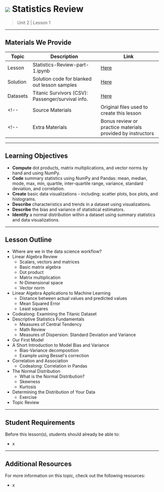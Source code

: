 # ![](https://ga-dash.s3.amazonaws.com/production/assets/logo-9f88ae6c9c3871690e33280fcf557f33.png) Statistics Review

> Unit 2 | Lesson 1

---

## Materials We Provide

| Topic | Description | Link |
| --- | --- | --- |
| Lesson | Statistics-Review-part-1.ipynb | [Here](./Statistics-Review-part-1.ipynb) |
| Solution  | Solution code for blanked out lesson samples | [Here](./solutions-code/Statistics-Review-part-1-solution.ipynb) |
| Datasets | Titanic Survivors (CSV): Passenger/survival info. | [Here](./data/titanic.csv) |
<!--| Source Materials | Original files used to create this lesson | [Here](./assets/originals/) |-->
<!--| Extra Materials | Bonus review or practice materials provided by instructors | [Here](./assets/bonus/) |-->


---

## Learning Objectives
- **Compute** dot products, matrix multiplications, and vector norms by hand and using NumPy.
- **Code** summary statistics using NumPy and Pandas: mean, median, mode, max, min, quartile, inter-quartile range, variance, standard deviation, and correlation.
- **Create** basic data visualizations - including: scatter plots, box plots, and histograms.
- **Describe** characteristics and trends in a dataset using visualizations.
- **Describe** the bias and variance of statistical estimators.
- **Identify** a normal distribution within a dataset using summary statistics and data visualizations.

---

## Lesson Outline

- Where are we in the data science workflow?
- Linear Algebra Review
    - Scalars, vectors and matrices
	- Basic matrix algebra
	- Dot product
	- Matrix multiplication
	- N-Dimensional space
	- Vector norm
- Linear Algebra Applications to Machine Learning
	- Distance between actual values and predicted values
	- Mean Squared Error
	- Least squares
- Codealong: Examining the Titanic Dataset
- Descriptive Statistics Fundamentals
	- Measures of Central Tendency
	- Math Review
	- Measures of Dispersion: Standard Deviation and Variance
- Our First Model
- A Short Introduction to Model Bias and Variance
	- Bias-Variance decomposition
	- Example using Bessel's correction
- Correlation and Association
	- Codealong: Correlation in Pandas
- The Normal Distribution
	- What is the Normal Distribution?
	- Skewness
	- Kurtosis
- Determining the Distribution of Your Data
	- Exercise
- Topic Review

---

## Student Requirements

Before this lesson(s), students should already be able to:

- x

----

## Additional Resources

For more information on this topic, check out the following resources:

- x












